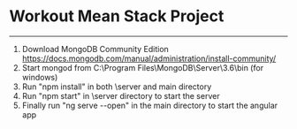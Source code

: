 # Workout Mean Stack Project
***
1. Download MongoDB Community Edition 
https://docs.mongodb.com/manual/administration/install-community/
2. Start mongod from C:\Program Files\MongoDB\Server\3.6\bin (for windows)
3. Run "npm install" in both \server and main directory
4. Run "npm start" in \server directory to start the server
5. Finally run "ng serve --open" in the main directory to start the angular app
